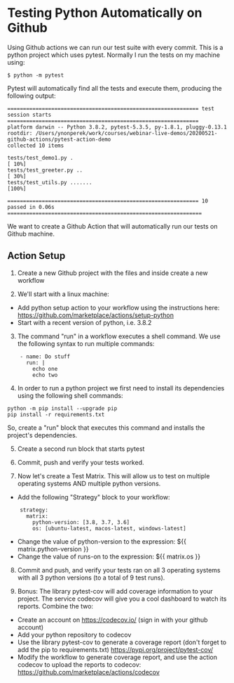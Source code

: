 # Testing Python Automatically on Github
Using Github actions we can run our test suite with every commit. This is a python project which uses pytest. Normally I run the tests on my machine using:

```
$ python -m pytest
```

Pytest will automatically find all the tests and execute them, producing the following output:

```
============================================================= test session starts =============================================================
platform darwin -- Python 3.8.2, pytest-5.3.5, py-1.8.1, pluggy-0.13.1
rootdir: /Users/ynonperek/work/courses/webinar-live-demos/20200521-github-actions/pytest-action-demo
collected 10 items

tests/test_demo1.py .                                                                                                                   [ 10%]
tests/test_greeter.py ..                                                                                                                [ 30%]
tests/test_utils.py .......                                                                                                             [100%]

============================================================= 10 passed in 0.06s ==============================================================
```

We want to create a Github Action that will automatically run our tests on Github machine.

## Action Setup

1. Create a new Github project with the files and inside create a new workflow

2. We'll start with a linux machine:
  - Add python setup action to your workflow using the instructions here:
    https://github.com/marketplace/actions/setup-python
  - Start with a recent version of python, i.e. 3.8.2

3. The command "run" in a workflow executes a shell command. We use the following syntax to run multiple commands:

```
    - name: Do stuff
      run: |
        echo one
        echo two
```

4. In order to run a python project we first need to install its dependencies using the following shell commands:

```
python -m pip install --upgrade pip
pip install -r requirements.txt
```

So, create a "run" block that executes this command and installs the project's dependencies.

5. Create a second run block that starts pytest

6. Commit, push and verify your tests worked.

7. Now let's create a Test Matrix. This will allow us to test on multiple operating systems AND multiple python versions.

  - Add the following "Strategy" block to your workflow:

```
    strategy:
      matrix:
        python-version: [3.8, 3.7, 3.6]
        os: [ubuntu-latest, macos-latest, windows-latest]
```

  - Change the value of python-version to the expression: ${{ matrix.python-version }}
  - Change the value of runs-on to the expression: ${{ matrix.os }}

8. Commit and push, and verify your tests ran on all 3 operating systems with all 3 python versions (to a total of 9 test runs).

9. Bonus: The library pytest-cov will add coverage information to your project. The service codecov will give you a cool dashboard to watch its reports. Combine the two:
  - Create an account on https://codecov.io/ (sign in with your github account)
  - Add your python repository to codecov
  - Use the library pytest-cov to generate a coverage report (don't forget to add the pip to requirements.txt)
    https://pypi.org/project/pytest-cov/
  - Modify the workflow to generate coverage report, and use the action codecov to upload the reports to codecov:
    https://github.com/marketplace/actions/codecov



